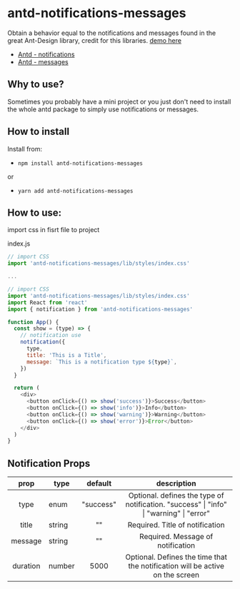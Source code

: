 # antd-notifications-messages

Obtain a behavior equal to the notifications and messages found in the great Ant-Design library, credit for this
libraries.
[demo here](https://antd-notifications-messages.vercel.app)

* [Antd - notifications](https://ant.design/components/notification)
* [Antd - messages](https://ant.design/components/message)

## Why to use?

Sometimes you probably have a mini project or you just don't need to install the whole antd package to simply use
notifications or messages.

## How to install

Install from:

- `npm install antd-notifications-messages`

or

- `yarn add antd-notifications-messages`

## How to use:

import css in fisrt file to project

index.js

```js
// import CSS
import 'antd-notifications-messages/lib/styles/index.css'

...
```

```js
// import CSS
import 'antd-notifications-messages/lib/styles/index.css'
import React from 'react'
import { notification } from 'antd-notifications-messages'

function App() {
  const show = (type) => {
    // notification use
    notification({
      type,
      title: 'This is a Title',
      message: `This is a notification type ${type}`,
    })
  }

  return (
    <div>
      <button onClick={() => show('success')}>Success</button>
      <button onClick={() => show('info')}>Info</button>
      <button onClick={() => show('warning')}>Warning</button>
      <button onClick={() => show('error')}>Error</button>
    </div>
  )
}
```

## Notification Props

|   prop   | type   |  default  |                                       description                                       |
|:--------:|--------|:---------:|:---------------------------------------------------------------------------------------:|
| type     | enum   | "success" | Optional. defines the type of notification. "success" \| "info" \| "warning" \| "error" |
| title    | string | ""        | Required. Title of notification                                                         |
| message  | string | ""        | Required. Message of notification                                                       |
| duration | number | 5000      | Optional. Defines the time that the notification will be active on the screen           |

[comment]: <> (## Message Props)

[comment]: <> (|   prop   | type   |  default  |                                       description                                       |)

[comment]: <> (|:--------:|--------|:---------:|:---------------------------------------------------------------------------------------:|)

[comment]: <> (| type     | enum   | "success" | Optional. defines the type of notification. "success" \| "info" \| "warning" \| "error" |)

[comment]: <> (| message  | string | ""        | Required. Message of notification                                                       |)

[comment]: <> (| duration | number | 5000      | Optional. Defines the time that the notification will be active on the screen           |)

